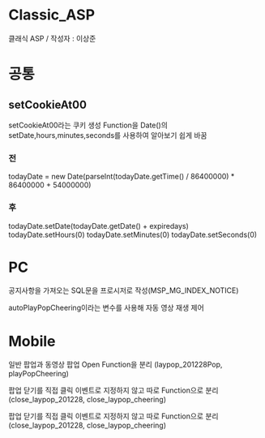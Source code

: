 # Classic_ASP
클래식 ASP /  작성자 : 이상준

<html>
    <head></head>
    <body>
        <div>
            <h1>공통</h1>
            <div>
                <h2>setCookieAt00</h2>
                <div>
                    <p>
                        setCookieAt00라는 쿠키 생성 Function을 Date()의 setDate,hours,minutes,seconds를 사용하여 알아보기 쉽게 바꿈
                    </p>
                    <div>
                        <h3>전</h3>
                        <p>
                            todayDate = new Date(parseInt(todayDate.getTime() / 86400000) * 86400000 + 54000000)
                        </p>
                        <h3>후</h3>
                        <p>
                            todayDate.setDate(todayDate.getDate() + expiredays)
                            todayDate.setHours(0)
                            todayDate.setMinutes(0)
                            todayDate.setSeconds(0)
                        </p>
                    </div>
                </div>
            </div>
        </div>
        <div>
            <h1>PC</h1>
            <div>
                <p>
                    공지사항을 가져오는 SQL문을 프로시저로 작성(MSP_MG_INDEX_NOTICE)
                </p>
                <p>
                    autoPlayPopCheering이라는 변수를 사용해 자동 영상 재생 제어
                </p>
            </div>
        </div>
        <div>
            <h1>Mobile</h1>
            <div>
                <p>
                    일반 팝업과 동영상 팝업 Open Function을 분리 (laypop_201228Pop, playPopCheering)
                </p>
                <p>
                    팝업 닫기를 직접 클릭 이벤트로 지정하지 않고 따로 Function으로 분리 (close_laypop_201228, close_laypop_cheering)
                </p>
                <p>
                    팝업 닫기를 직접 클릭 이벤트로 지정하지 않고 따로 Function으로 분리 (close_laypop_201228, close_laypop_cheering)
                </p>
            </div>
        </div>
    </body>
</html>
